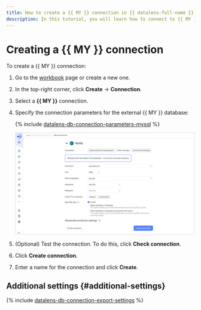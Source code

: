 ```yaml
---
title: How to create a {{ MY }} connection in {{ datalens-full-name }}
description: In this tutorial, you will learn how to connect to {{ MY }} in {{ datalens-full-name }}.
---
```


# Creating a {{ MY }} connection



To create a {{ MY }} connection:

1. Go to the [workbook](../../workbooks-collections/index.md) page or create a new one.
1. In the top-right corner, click **Create** → **Connection**.
1. Select a **{{ MY }}** connection.
1. Specify the connection parameters for the external {{ MY }} database:

   {% include [datalens-db-connection-parameters-mysql](../../../_includes/datalens/datalens-db-connection-parameters-mysql.md) %}

   ![image](../../../_assets/datalens/operations/connection/connection-mysql.png)

1. (Optional) Test the connection. To do this, click **Check connection**.
1. Click **Create connection**.
1. Enter a name for the connection and click **Create**.


## Additional settings {#additional-settings}



{% include [datalens-db-connection-export-settings](../../../_includes/datalens/operations/datalens-db-connection-export-settings.md) %}
